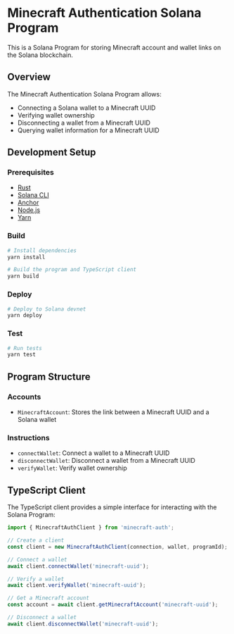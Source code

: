 # Minecraft Authentication Solana Program

This is a Solana Program for storing Minecraft account and wallet links on the Solana blockchain.

## Overview

The Minecraft Authentication Solana Program allows:

- Connecting a Solana wallet to a Minecraft UUID
- Verifying wallet ownership
- Disconnecting a wallet from a Minecraft UUID
- Querying wallet information for a Minecraft UUID

## Development Setup

### Prerequisites

- [Rust](https://www.rust-lang.org/tools/install)
- [Solana CLI](https://docs.solana.com/cli/install-solana-cli-tools)
- [Anchor](https://project-serum.github.io/anchor/getting-started/installation.html)
- [Node.js](https://nodejs.org/en/download/)
- [Yarn](https://yarnpkg.com/getting-started/install)

### Build

```bash
# Install dependencies
yarn install

# Build the program and TypeScript client
yarn build
```

### Deploy

```bash
# Deploy to Solana devnet
yarn deploy
```

### Test

```bash
# Run tests
yarn test
```

## Program Structure

### Accounts

- `MinecraftAccount`: Stores the link between a Minecraft UUID and a Solana wallet

### Instructions

- `connectWallet`: Connect a wallet to a Minecraft UUID
- `disconnectWallet`: Disconnect a wallet from a Minecraft UUID
- `verifyWallet`: Verify wallet ownership

## TypeScript Client

The TypeScript client provides a simple interface for interacting with the Solana Program:

```typescript
import { MinecraftAuthClient } from 'minecraft-auth';

// Create a client
const client = new MinecraftAuthClient(connection, wallet, programId);

// Connect a wallet
await client.connectWallet('minecraft-uuid');

// Verify a wallet
await client.verifyWallet('minecraft-uuid');

// Get a Minecraft account
const account = await client.getMinecraftAccount('minecraft-uuid');

// Disconnect a wallet
await client.disconnectWallet('minecraft-uuid');
```

